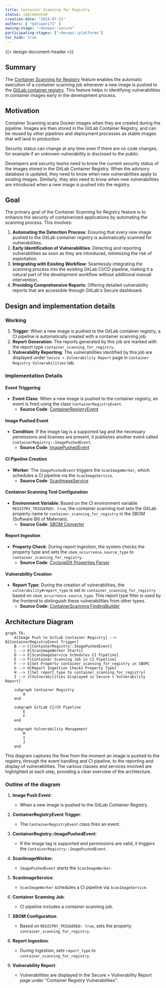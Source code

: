 ```yaml
---
title: Container Scanning for Registry
status: implemented
creation-date: "2024-07-31"
authors: [ "@atiwari71" ]
owning-stage: "~devops::secure"
participating-stages: ["~devops::platforms"]
toc_hide: true
---
```


{{< design-document-header >}}

## Summary

The [Container Scanning for Registry](https://docs.gitlab.com/ee/user/application_security/container_scanning/#container-scanning-for-registry) feature enables the automatic execution of a container scanning job whenever a new image is pushed to the [GitLab container registry](https://docs.gitlab.com/ee/user/packages/container_registry). This feature helps in identifying vulnerabilities in container images early in the development process.

## Motivation

Container Scanning scans Docker images when they are created during the pipeline. Images are then stored in the GitLab Container Registry, and can be reused by other pipelines and deployment processes as stable images that will land in production.

Security status can change at any time even if there are no code changes, for example if an unknown vulnerability is disclosed to the public.

Developers and security teams need to know the current security status of the images stored in the GitLab Container Registry. When the advisory database is updated, they need to know when new vulnerabilities apply to existing images. Similarly, they also need to know when new vulnerabilities are introduced when a new image is pushed into the registry.

## Goal

The primary goal of the Container Scanning for Registry feature is to enhance the security of containerized applications by automating the scanning process. This involves:

1. **Automating the Detection Process**: Ensuring that every new image pushed to the GitLab container registry is automatically scanned for vulnerabilities.
2. **Early Identification of Vulnerabilities**: Detecting and reporting vulnerabilities as soon as they are introduced, minimizing the risk of exploitation.
3. **Integrating with Existing Workflow**: Seamlessly integrating the scanning process into the existing GitLab CI/CD pipeline, making it a natural part of the development workflow without additional manual intervention.
3. **Providing Comprehensive Reports**: Offering detailed vulnerability reports that are accessible through GitLab's Secure dashboard.

## Design and implementation details

### Working

1. **Trigger**: When a new image is pushed to the GitLab container registry, a CI pipeline is automatically created with a container scanning job.
2. **Report Generation**: The reports generated by this job are marked with the report type `container_scanning_for_registry`.
3. **Vulnerability Reporting**: The vulnerabilities identified by this job are displayed under `Secure > Vulnerability Report` page in `Container Registry Vulnerabilities` tab.

### Implementation Details

#### Event Triggering

- **Event Class**: When a new image is pushed to the container registry, an event is fired using the class `ContainerRegistryEvent`. 
  - **Source Code**: [ContainerRegistryEvent](https://gitlab.com/gitlab-org/gitlab/-/blob/415e8c1c144bd3b3fa42637ca93d3aa5fcc1f34d/lib/api/container_registry_event.rb#L5)

#### Image Pushed Event

- **Condition**: If the image tag is a supported tag and the necessary permissions and licenses are present, it publishes another event called `ContainerRegistry::ImagePushedEvent`.
  - **Source Code**: [ImagePushedEvent](https://gitlab.com/gitlab-org/gitlab/-/blob/415e8c1c144bd3b3fa42637ca93d3aa5fcc1f34d/ee/lib/ee/gitlab/event_store.rb#L63)

#### CI Pipeline Creation

- **Worker**: The `ImagePushedEvent` triggers the `ScanImageWorker`, which schedules a CI pipeline via the `ScanImageService`.
  - **Source Code**: [ScanImageService](https://gitlab.com/gitlab-org/gitlab/-/blob/415e8c1c144bd3b3fa42637ca93d3aa5fcc1f34d/ee/app/services/app_sec/container_scanning/scan_image_service.rb#L28)

#### Container Scanning Tool Configuration

- **Environment Variable**: Based on the CI environment variable `REGISTRY_TRIGGERED: true`, the container scanning tool sets the GitLab property name to `container_scanning_for_registry` in the SBOM (Software Bill of Materials).
  - **Source Code**: [SBOM Converter](https://gitlab.com/gitlab-org/security-products/analyzers/container-scanning/-/blob/7257a06e4507c77ae50c4926e79142e2689e1fca/lib/gcs/sbom_converter.rb#L14)

#### Report Ingestion

- **Property Check**: During report ingestion, the system checks the property type and sets the `sbom_occurrence.source_type` to `container_scanning_for_registry`.
  - **Source Code**: [CycloneDX Properties Parser](https://gitlab.com/gitlab-org/gitlab/-/blob/415e8c1c144bd3b3fa42637ca93d3aa5fcc1f34d/lib/gitlab/ci/parsers/sbom/cyclonedx_properties.rb#L21)

#### Vulnerability Creation

- **Report Type**: During the creation of vulnerabilities, the `vulnerability#report_type` is set to `container_scanning_for_registry` based on `sbom_occurrence.source_type`. This report type filter is used by the frontend to distinguish these vulnerabilities from other types.
  - **Source Code**: [ContainerScanning FindingBuilder](https://gitlab.com/gitlab-org/gitlab/-/blob/415e8c1c144bd3b3fa42637ca93d3aa5fcc1f34d/ee/lib/gitlab/vulnerability_scanning/container_scanning/finding_builder.rb#L21)

## Architecture Diagram

```mermaid
graph TD;
    A[Image Push to GitLab Container Registry] --> B[ContainerRegistryEvent Trigger]
    B --> C[ContainerRegistry::ImagePushedEvent]
    C --> D[ScanImageWorker Starts]
    D --> E[ScanImageService Schedules CI Pipeline]
    E --> F[Container Scanning Job in CI Pipeline]
    F --> G[Set Property container_scanning_for_registry in SBOM]
    G --> H[Report Ingestion Checks Property Type]
    H --> I[Set report_type to container_scanning_for_registry]
    I --> J[Vulnerabilities Displayed in Secure > Vulnerability Report]

    subgraph Container Registry
        A
    end

    subgraph GitLab CI/CD Pipeline
        E
        F
    end

    subgraph Vulnerability Management
        H
        I
        J
    end
```

This diagram captures the flow from the moment an image is pushed to the registry, through the event handling and CI pipeline, to the reporting and display of vulnerabilities. The various classes and services involved are highlighted at each step, providing a clear overview of the architecture.

### Outline of the diagram

1. **Image Push Event**:
   - When a new image is pushed to the GitLab Container Registry.

2. **ContainerRegistryEvent Trigger**:
   - The `ContainerRegistryEvent` class fires an event.

3. **ContainerRegistry::ImagePushedEvent**:
   - If the image tag is supported and permissions are valid, it triggers the `ContainerRegistry::ImagePushedEvent`.

4. **ScanImageWorker**:
   - `ImagePushedEvent` starts the `ScanImageWorker`.

5. **ScanImageService**:
   - `ScanImageWorker` schedules a CI pipeline via `ScanImageService`.

6. **Container Scanning Job**:
   - CI pipeline includes a container scanning job.

7. **SBOM Configuration**:
   - Based on `REGISTRY_TRIGGERED: true`, sets the property `container_scanning_for_registry`.

8. **Report Ingestion**:
   - During ingestion, sets `report_type` to `container_scanning_for_registry`.

9. **Vulnerability Report**:
   - Vulnerabilities are displayed in the Secure > Vulnerability Report page under "Container Registry Vulnerabilities".
